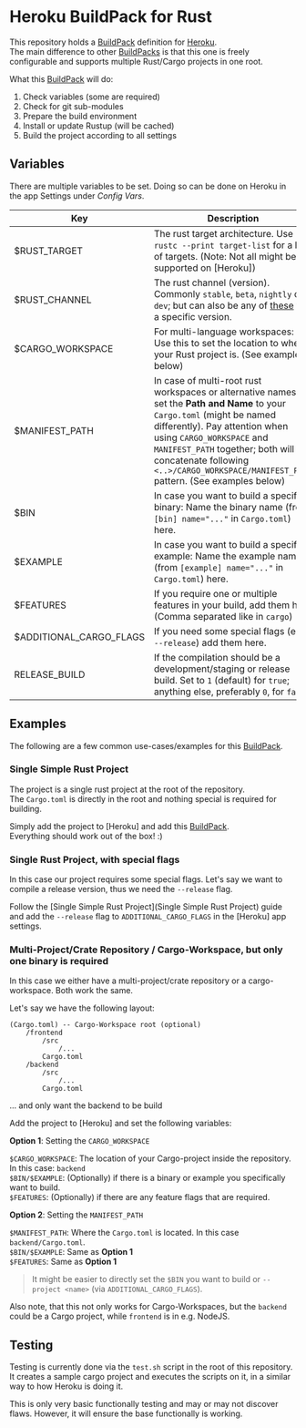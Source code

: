 # Heroku BuildPack for Rust

This repository holds a [BuildPack] definition for [Heroku](https://heroku.com/).  
The main difference to other [BuildPacks] is that this one is freely configurable and supports multiple Rust/Cargo projects in one root.

What this [BuildPack] will do:

1. Check variables (some are required)
2. Check for git sub-modules
3. Prepare the build environment
4. Install or update Rustup (will be cached)
5. Build the project according to all settings

## Variables

There are multiple variables to be set.
Doing so can be done on Heroku in the app Settings under _Config Vars_.

| Key                     | Description                                                                                                                                                                                                                                                                                                             | (Default)                  |
| ----------------------- | ----------------------------------------------------------------------------------------------------------------------------------------------------------------------------------------------------------------------------------------------------------------------------------------------------------------------- | -------------------------- |
| $RUST_TARGET            | The rust target architecture. Use `rustc --print target-list` for a list of targets. (Note: Not all might be supported on [Heroku])                                                                                                                                                                                     | `x86_64-unknown-linux-gnu` |
| $RUST_CHANNEL           | The rust channel (version). Commonly `stable`, `beta`, `nightly` or `dev`; but can also be any of [these](https://rust-lang.github.io/rustup-components-history/) for a specific version.                                                                                                                               | `stable`                   |
| $CARGO_WORKSPACE        | For multi-language workspaces: Use this to set the location to where your Rust project is. (See examples below)                                                                                                                                                                                                         |                            |
| $MANIFEST_PATH          | In case of multi-root rust workspaces or alternative names, set the **Path and Name** to your `Cargo.toml` (might be named differently). Pay attention when using `CARGO_WORKSPACE` and `MANIFEST_PATH` together; both will be concatenate following `<..>/CARGO_WORKSPACE/MANIFEST_PATH` pattern. (See examples below) | `Cargo.toml`               |
| $BIN                    | In case you want to build a specific binary: Name the binary name (from `[bin] name="..."` in `Cargo.toml`) here.                                                                                                                                                                                                       |                            |
| $EXAMPLE                | In case you want to build a specific example: Name the example name (from `[example] name="..."` in `Cargo.toml`) here.                                                                                                                                                                                                 |                            |
| $FEATURES               | If you require one or multiple features in your build, add them here (Comma separated like in `cargo`)                                                                                                                                                                                                                  |                            |
| $ADDITIONAL_CARGO_FLAGS | If you need some special flags (e.g. `--release`) add them here.                                                                                                                                                                                                                                                        |                            |
| RELEASE_BUILD           | If the compilation should be a development/staging or release build. Set to `1` (default) for `true`; anything else, preferably `0`, for `false`.                                                                                                                                                                       | `1`                        |

## Examples

The following are a few common use-cases/examples for this [BuildPack].

### Single Simple Rust Project

The project is a single rust project at the root of the repository.  
The `Cargo.toml` is directly in the root and nothing special is required for building.

Simply add the project to [Heroku] and add this [BuildPack].  
Everything should work out of the box! :)

### Single Rust Project, with special flags

In this case our project requires some special flags.
Let's say we want to compile a release version, thus we need the `--release` flag.

Follow the [Single Simple Rust Project](Single Simple Rust Project) guide and add the `--release` flag to `ADDITIONAL_CARGO_FLAGS` in the [Heroku] app settings.

### Multi-Project/Crate Repository / Cargo-Workspace, but only one binary is required

In this case we either have a multi-project/crate repository or a cargo-workspace.
Both work the same.

Let's say we have the following layout:

```none
(Cargo.toml) -- Cargo-Workspace root (optional)
    /frontend
        /src
            /...
        Cargo.toml
    /backend
        /src
            /...
        Cargo.toml
```

... and only want the backend to be build

Add the project to [Heroku] and set the following variables:

**Option 1**: Setting the `CARGO_WORKSPACE`

`$CARGO_WORKSPACE`: The location of your Cargo-project inside the repository. In this case: `backend`  
`$BIN/$EXAMPLE`: (Optionally) if there is a binary or example you specifically want to build.  
`$FEATURES`: (Optionally) if there are any feature flags that are required.  

**Option 2**: Setting the `MANIFEST_PATH`

`$MANIFEST_PATH`: Where the `Cargo.toml` is located. In this case `backend/Cargo.toml`.  
`$BIN/$EXAMPLE`: Same as **Option 1**  
`$FEATURES`: Same as **Option 1**  

> It might be easier to directly set the `$BIN` you want to build or `--project <name>` (via `ADDITIONAL_CARGO_FLAGS`).

Also note, that this not only works for Cargo-Workspaces, but the `backend` could be a Cargo project, while `frontend` is in e.g. NodeJS.

## Testing

Testing is currently done via the `test.sh` script in the root of this repository.
It creates a sample cargo project and executes the scripts on it, in a similar way to how Heroku is doing it.

This is only very basic functionally testing and may or may not discover flaws.
However, it will ensure the base functionally is working.

[BuildPack]: https://devcenter.heroku.com/articles/buildpacks
[BuildPacks]: https://devcenter.heroku.com/articles/buildpacks
